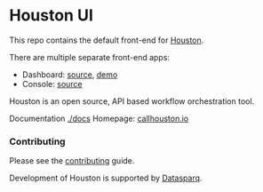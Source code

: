 
# Houston UI

This repo contains the default front-end for [Houston](https://github.com/datasparq-ai/houston).

There are multiple separate front-end apps:
- Dashboard: [source](./dashboard), [demo](https://storage.googleapis.com/houston-static/dashboard/demo.html?demo)
- Console: [source](./console)

Houston is an open source, API based workflow orchestration tool.

Documentation [./docs](https://github.com/datasparq-ai/houston/blob/main/docs/README.md)
Homepage: [callhouston.io](https://callhouston.io)


### Contributing

Please see the [contributing](https://github.com/datasparq-ai/houston/blob/docs/contributing.md) guide.

Development of Houston is supported by [Datasparq](https://datasparq.ai).
